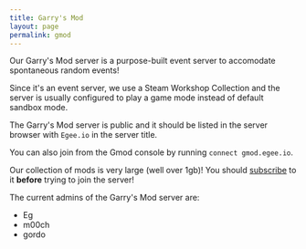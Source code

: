 ```yaml
---
title: Garry's Mod
layout: page
permalink: gmod
---
```


Our Garry's Mod server is a purpose-built event server to accomodate spontaneous random events!

Since it's an event server, we use a Steam Workshop Collection and the server is usually configured to play a game mode instead of default sandbox mode.

The Garry's Mod server is public and it should be listed in the server browser with `Egee.io` in the server title.

You can also join from the Gmod console by running `connect gmod.egee.io`.

Our collection of mods is very large (well over 1gb)! You should [subscribe](https://steamcommunity.com/sharedfiles/filedetails/?id=1270037458) to it **before** trying to join the server!

The current admins of the Garry's Mod server are:

* Eg
* m00ch
* gordo
